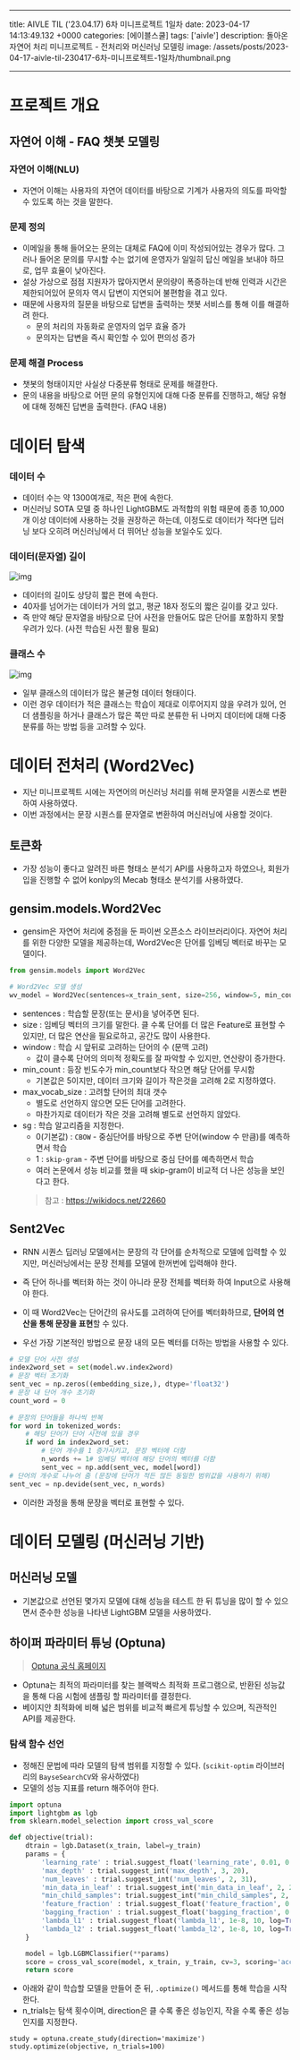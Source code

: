 

---
title: AIVLE TIL ('23.04.17) 6차 미니프로젝트 1일차
date: 2023-04-17 14:13:49.132 +0000
categories: [에이블스쿨]
tags: ['aivle']
description: 돌아온 자연어 처리 미니프로젝트 - 전처리와 머신러닝 모델링
image: /assets/posts/2023-04-17-aivle-til-230417-6차-미니프로젝트-1일차/thumbnail.png

---

# 프로젝트 개요

## 자연어 이해 - FAQ 챗봇 모델링

### 자연어 이해(NLU)

- 자연어 이해는 사용자의 자연어 데이터를 바탕으로 기계가 사용자의 의도를 파악할 수 있도록 하는 것을 말한다. 

### 문제 정의

- 이메일을 통해 들어오는 문의는 대체로 FAQ에 이미 작성되어있는 경우가 많다. 그러나 들어온 문의를 무시할 수는 없기에 운영자가 일일히 답신 메일을 보내야 하므로, 업무 효율이 낮아진다.
- 설상 가상으로 점점 지원자가 많아지면서 문의량이 폭증하는데 반해 인력과 시간은 제한되어있어 문의자 역시 답변이 지연되어 불편함을 겪고 있다.
- 때문에 사용자의 질문을 바탕으로 답변을 출력하는 챗봇 서비스를 통해 이를 해결하려 한다.
    - 문의 처리의 자동화로 운영자의 업무 효율 증가
    - 문의자는 답변을 즉시 확인할 수 있어 편의성 증가

### 문제 해결 Process

- 챗봇의 형태이지만 사실상 다중분류 형태로 문제를 해결한다.
- 문의 내용을 바탕으로 어떤 문의 유형인지에 대해 다중 분류를 진행하고, 해당 유형에 대해 정해진 답변을 출력한다. (FAQ 내용)

# 데이터 탐색

### 데이터 수

- 데이터 수는 약 1300여개로, 적은 편에 속한다.
- 머신러닝 SOTA 모델 중 하나인 LightGBM도 과적합의 위험 때문에 종종 10,000개 이상 데이터에 사용하는 것을 권장하곤 하는데, 이정도로 데이터가 적다면 딥러닝 보다 오히려 머신러닝에서 더 뛰어난 성능을 보일수도 있다.

### 데이터(문자열) 길이
![img](/assets/posts/2023-04-17-aivle-til-230417-6차-미니프로젝트-1일차/img0.png)

- 데이터의 길이도 상당히 짧은 편에 속한다. 
- 40자를 넘어가는 데이터가 거의 없고, 평균 18자 정도의 짧은 길이를 갖고 있다.
- 즉 만약 해당 문자열을 바탕으로 단어 사전을 만들어도 많은 단어를 포함하지 못할 우려가 있다. (사전 학습된 사전 활용 필요)

### 클래스 수
![img](/assets/posts/2023-04-17-aivle-til-230417-6차-미니프로젝트-1일차/img1.png)

- 일부 클래스의 데이터가 많은 불균형 데이터 형태이다.
- 이런 경우 데이터가 적은 클래스는 학습이 제대로 이루어지지 않을 우려가 있어, 언더 샘플링을 하거나 클래스가 많은 쪽만 따로 분류한 뒤 나머지 데이터에 대해 다중 분류를 하는 방법 등을 고려할 수 있다.

# 데이터 전처리 (Word2Vec)

- 지난 미니프로젝트 시에는 자연어의 머신러닝 처리를 위해 문자열을 시퀀스로 변환하여 사용하였다.
- 이번 과정에서는 문장 시퀀스를 문자열로 변환하여 머신러닝에 사용할 것이다.

## 토큰화

- 가장 성능이 좋다고 알려진 바른 형태소 분석기 API를 사용하고자 하였으나, 회원가입을 진행할 수 없어 konlpy의 Mecab 형태소 분석기를 사용하였다.

## gensim.models.Word2Vec

- gensim은 자연어 처리에 중점을 둔 파이썬 오픈소스 라이브러리이다. 자연어 처리를 위한 다양한 모델을 제공하는데, Word2Vec은 단어를 임베딩 벡터로 바꾸는 모델이다.

```python
from gensim.models import Word2Vec

# Word2Vec 모델 생성
wv_model = Word2Vec(sentences=x_train_sent, size=256, window=5, min_count=2, sg=1)
```

- sentences : 학습할 문장(또는 문서)을 넣어주면 된다. 
- size : 임베딩 벡터의 크기를 말한다. 클 수록 단어를 더 많은 Feature로 표현할 수 있지만, 더 많은 연산을 필요로하고, 공간도 많이 사용한다.
- window : 학습 시 앞뒤로 고려하는 단어의 수 (문맥 고려)
    - 값이 클수록 단어의 의미적 정확도를 잘 파악할 수 있지만, 연산량이 증가한다.
- min_count : 등장 빈도수가 min_count보다 작으면 해당 단어를 무시함
    - 기본값은 5이지만, 데이터 크기와 길이가 작은것을 고려해 2로 지정하였다.
- max_vocab_size : 고려할 단어의 최대 갯수
    - 별도로 선언하지 않으면 모든 단어를 고려한다.
    - 마찬가지로 데이터가 작은 것을 고려해 별도로 선언하지 않았다.
- sg : 학습 알고리즘을 지정한다.
    - 0(기본값) : `CBOW` - 중심단어를 바탕으로 주변 단어(window 수 만큼)를 예측하면서 학습
    - 1 : `skip-gram` - 주변 단어를 바탕으로 중심 단어를 예측하면서 학습
    - 여러 논문에서 성능 비교를 했을 때 skip-gram이 비교적 더 나은 성능을 보인다고 한다.
    > 참고 : https://wikidocs.net/22660

## Sent2Vec

- RNN 시퀀스 딥러닝 모델에서는 문장의 각 단어를 순차적으로 모델에 입력할 수 있지만, 머신러닝에서는 문장 전체를 모델에 한꺼번에 입력해야 한다.
- 즉 단어 하나를 벡터화 하는 것이 아니라 문장 전체를 벡터화 하여 Input으로 사용해야 한다.


- 이 때 Word2Vec는 단어간의 유사도를 고려하여 단어를 벡터화하므로, **단어의 연산을 통해 문장을 표현**할 수 있다.
- 우선 가장 기본적인 방법으로 문장 내의 모든 벡터를 더하는 방법을 사용할 수 있다.

```python
# 모델 단어 사전 생성
index2word_set = set(model.wv.index2word)
# 문장 벡터 초기화
sent_vec = np.zeros((embedding_size,), dtype='float32')
# 문장 내 단어 개수 초기화
count_word = 0
    
# 문장의 단어들을 하나씩 반복
for word in tokenized_words:
	# 해당 단어가 단어 사전에 있을 경우
	if word in index2word_set:
		# 단어 개수를 1 증가시키고, 문장 벡터에 더함
		n_words += 1# 임베딩 벡터에 해당 단어의 벡터를 더함
        sent_vec = np.add(sent_vec, model[word])
# 단어의 개수로 나누어 줌 (문장에 단어가 적든 많든 동일한 범위값을 사용하기 위해)
sent_vec = np.devide(sent_vec, n_words)
```

- 이러한 과정을 통해 문장을 벡터로 표현할 수 있다.

# 데이터 모델링 (머신러닝 기반)

## 머신러닝 모델

- 기본값으로 선언된 몇가지 모델에 대해 성능을 테스트 한 뒤 튜닝을 많이 할 수 있으면서 준수한 성능을 나타낸 LightGBM 모델을 사용하였다.

## 하이퍼 파라미터 튜닝 (Optuna)

> [Optuna 공식 홈페이지](https://optuna.org/)

- Optuna는 최적의 파라미터를 찾는 블랙박스 최적화 프로그램으로, 반환된 성능값을 통해 다음 시험에 샘플링 할 파라미터를 결정한다.
- 베이지안 최적화에 비해 넓은 범위를 비교적 빠르게 튜닝할 수 있으며, 직관적인 API를 제공한다.

### 탐색 함수 선언

- 정해진 문법에 따라 모델의 탐색 범위를 지정할 수 있다. (`scikit-optim` 라이브러리의 `BayseSearchCV`와 유사하였다)
- 모델의 성능 지표를 return 해주어야 한다.

```python
import optuna
import lightgbm as lgb
from sklearn.model_selection import cross_val_score

def objective(trial):
    dtrain = lgb.Dataset(x_train, label=y_train)
    params = {
        'learning_rate' : trial.suggest_float('learning_rate', 0.01, 0.3, log=True),
        'max_depth' : trial.suggest_int('max_depth', 3, 20),
        'num_leaves' : trial.suggest_int('num_leaves', 2, 31),
        'min_data_in_leaf' : trial.suggest_int('min_data_in_leaf', 2, 20),
        "min_child_samples": trial.suggest_int("min_child_samples", 2, 20),
        'feature_fraction' : trial.suggest_float('feature_fraction', 0.5, 1.0),
        'bagging_fraction' : trial.suggest_float('bagging_fraction', 0.5, 1.0),
        'lambda_l1' : trial.suggest_float('lambda_l1', 1e-8, 10, log=True),
        'lambda_l2' : trial.suggest_float('lambda_l2', 1e-8, 10, log=True)
    }

    model = lgb.LGBMClassifier(**params)
    score = cross_val_score(model, x_train, y_train, cv=3, scoring='accuracy').mean()
    return score
```

- 아래와 같이 학습할 모델을 만들어 준 뒤, `.optimize()` 메서드를 통해 학습을 시작한다.
- n_trials는 탐색 횟수이며, direction은 클 수록 좋은 성능인지, 작을 수록 좋은 성능인지를 지정한다.

```
study = optuna.create_study(direction='maximize')
study.optimize(objective, n_trials=100)
```

        